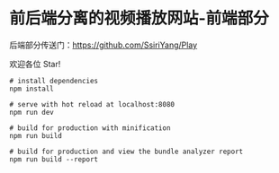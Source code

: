 # 前后端分离的视频播放网站-前端部分

后端部分传送门：https://github.com/SsiriYang/Play

欢迎各位 Star!

```
# install dependencies
npm install

# serve with hot reload at localhost:8080
npm run dev

# build for production with minification
npm run build

# build for production and view the bundle analyzer report
npm run build --report
```


